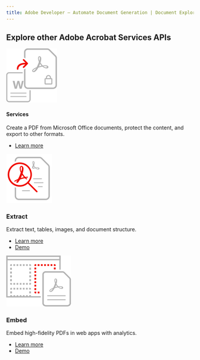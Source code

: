 ```yaml
---
title: Adobe Developer — Automate Document Generation | Document Explore | Adobe
---
```


<TitleBlock slots="heading" theme="light" className='titleBlock-align-left'/>

## Explore other Adobe Acrobat Services APIs

<ProductCard slots="icon, heading, text, buttons" theme="light" width="33%" className="product-card-compact-img product-card-compact-img-service"/>

![EMPTY_ALT](../../images/create_secure_support.svg)

#### Services

Create a PDF from Microsoft Office documents, protect the content, and export to other formats.

* [Learn more](/src/pages/apis/pdf-services.md)

<ProductCard slots="icon, heading, text, buttons" theme="light" width="33%" className="product-card-compact-img product-card-compact-img-service"/>

![EMPTY_ALT](../../images/Extract-v2.svg)

### Extract

Extract text, tables, images, and document structure.

* [Learn more](/src/pages/apis/pdf-extract.md)
* [Demo](https://documentservices.adobe.com/dc-visualizer-app/index.html)

<ProductCard slots="icon, heading, text, buttons" theme="light" width="33%" className="product-card-compact-img product-card-compact-img-service"/>

![EMPTY_ALT](../../images/customizable_experience.svg)

### Embed

Embed high-fidelity PDFs in web apps with analytics.

* [Learn more](/src/pages/apis/pdf-embed.md)
* [Demo](https://documentservices.adobe.com/view-sdk-demo/index.html#/view/FULL_WINDOW/Bodea%20Brochure.pdf)
